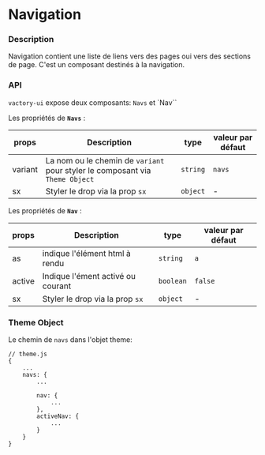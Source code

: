 # Navigation

### Description
Navigation contient une liste de liens vers des pages oui vers des sections de page. C'est un composant destinés à la navigation.

### API
`vactory-ui`  expose deux composants: `Navs` et `Nav``

Les propriétés de **`Navs`** :

| props         | Description   | type   | valeur par défaut   |
|---------------|---------------|--------|---------------------|
| variant       | La nom ou le chemin de `variant` pour styler  le composant via `Theme Object` | `string`   | `navs`   |
| sx      | Styler le drop via la prop `sx`  |  `object`  | -   |

Les propriétés de **`Nav`** :

| props         | Description   | type   | valeur par défaut   |
|---------------|---------------|--------|---------------------|
| as       |  indique l'élément html à rendu  | `string`   | `a`   |
| active |  Indique l'ément activé ou courant | `boolean`   | `false`   |
| sx      | Styler le drop via la prop `sx`  |  `object`  | -   |


### Theme Object
Le chemin de `navs` dans l'objet theme:
```
// theme.js
{
    ...
    navs: {
        ...

        nav: {
            ...
        },
        activeNav: {
            ...
        }
    }
}
```